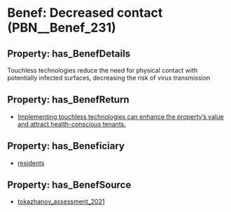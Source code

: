 # Benef: __Decreased contact__ (PBN__Benef_231)

## Property: has_BenefDetails

Touchless technologies reduce the need for physical contact with potentially infected surfaces, decreasing the risk of virus transmission

## Property: has_BenefReturn

* [Implementing touchless technologies can enhance the property’s value and attract health-conscious tenants.](../BenefReturn/PBN__BenefReturn_238)

## Property: has_Beneficiary

* [residents](../Stakeholder/PBN__Stakeholder_59)

## Property: has_BenefSource

* [tokazhanov_assessment_2021](../Article/PBN__Article_51)

